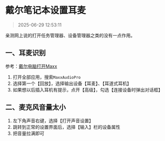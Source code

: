 # 戴尔笔记本设置耳麦

> 2025-06-29 12:53:11

亲测网上说的打开任务管理器、设备管理器之类的没有一点作用。

## 一、耳麦识别

参考：[戴尔电脑打开Maxx](https://www.zhihu.com/question/22930823/answer/1258724003)

1. 打开全部应用，搜索`MaxxAudioPro`
2. 选择第一个【回放】，选择输出设备【耳麦】、【耳道式耳机】
3. 如果想以后插入耳机有提示，点开【高级】，勾选【连接设备时弹出对话框】

## 二、麦克风音量太小

1. 左下角声音右键，选择【打开声音设置】
2. 跳转到正常的设置界面后，选择【输入】栏的设备属性
3. 把音量拉满即可